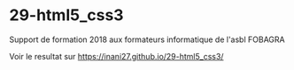 # 29-html5_css3
Support de formation 2018 aux formateurs informatique de l'asbl FOBAGRA

Voir le resultat sur https://inani27.github.io/29-html5_css3/


